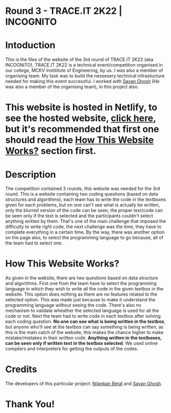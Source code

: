 # Round 3 - TRACE.IT 2K22 | INCOGNITO
# Intoduction
This is the files of the website of the 3rd round of TRACE.IT 2K22 (aka INCOGNITO), TRACE.IT 2K22 is a technical event/competition organised in our college, MCKV Instititute of Engineering, by us. I was also a member of organising team. My task was to build the nessesery technical infrastucture needed for making this event successful. I worked with [Sayan Ghosh](https://github.com/sayanghosh1) (He was also a member of the organising team), in this project also.
# This website is hosted in Netlify, to see the hosted website, [click here](https://no-site.netlify.app/), but it's recommended that first one should read the [How This Website Works?](#How-This-Website-Works?) section first.
# Description
The competition contained 3 rounds, this website was needed for the 3rd round. This is a website containing two coding questions (based on data structures and algorithms), each team has to write the code in the textboxes given for each problems, but on one can't see what is actually be written, only the blurred version of the code can be seen, the proper text/code can be seen only if the text is selected and the participants couldn't select anything written by them. That's one of the main challenge that imposed the difficulty to write right code, the next challenge was the time, they have to complete everything in a certain time. By the way, there was another option on the page also, to select the programming language to go because, all of the team had to select one.
# How This Website Works?
As given in the website, there are two questions based on data structure and algorithms. First one from the team have to select the programming language in which they wish to write all the code in the given textbox in the website. This option does nothing as there are no features related to the selected option. This was made just because to make it understand the programming language without seeing the code. There's also no mechanism to validate wheather the selected language is used for all the code or not. Next the team had to write code in each textbox after solving each coding question. <b>No one can see what is being written in the textbox</b>, but anyone who'll see at the textbox can say something is being written, as this is the main catch of the website, this makes the chance higher to make mistake/mistakes in their written code. <b>Anything written in the textboxes, can be seen only if written text in the textbox selected</b>. We used online compilers and interpreters for getting the outputs of the codes.
# Credits
The developers of this particular project:
[Nilankan Betal](https://github.com/NilankanBetal) and [Sayan Ghosh](https://github.com/sayanghosh1).
# Thank You!
